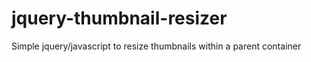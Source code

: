 jquery-thumbnail-resizer
========================

Simple jquery/javascript to resize thumbnails within a parent container
